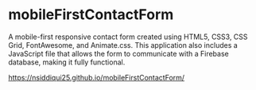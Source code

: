 # mobileFirstContactForm
A mobile-first responsive contact form created using HTML5, CSS3, CSS Grid, FontAwesome, and Animate.css.  This application also includes a JavaScript file that allows the form to communicate with a Firebase database, making it fully functional.

https://nsiddiqui25.github.io/mobileFirstContactForm/
